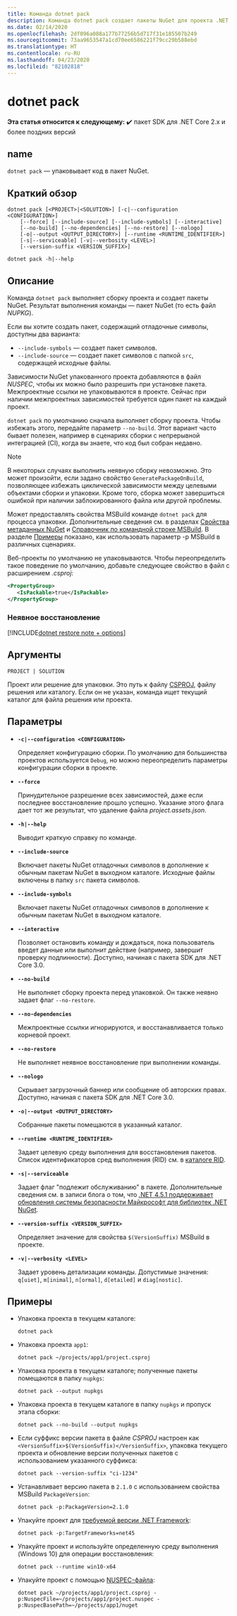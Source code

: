 ```yaml
---
title: Команда dotnet pack
description: Команда dotnet pack создает пакеты NuGet для проекта .NET Core.
ms.date: 02/14/2020
ms.openlocfilehash: 2df096a088a177b77256b5d717f31e185507b249
ms.sourcegitcommit: 73aa9653547a1cd70ee6586221f79cc29b588ebd
ms.translationtype: HT
ms.contentlocale: ru-RU
ms.lasthandoff: 04/23/2020
ms.locfileid: "82102818"
---
```

# <a name="dotnet-pack"></a>dotnet pack

**Эта статья относится к следующему:** ✔️ пакет SDK для .NET Core 2.x и более поздних версий

## <a name="name"></a>name

`dotnet pack` — упаковывает код в пакет NuGet.

## <a name="synopsis"></a>Краткий обзор

```dotnetcli
dotnet pack [<PROJECT>|<SOLUTION>] [-c|--configuration <CONFIGURATION>]
    [--force] [--include-source] [--include-symbols] [--interactive]
    [--no-build] [--no-dependencies] [--no-restore] [--nologo]
    [-o|--output <OUTPUT_DIRECTORY>] [--runtime <RUNTIME_IDENTIFIER>]
    [-s|--serviceable] [-v|--verbosity <LEVEL>]
    [--version-suffix <VERSION_SUFFIX>]

dotnet pack -h|--help
```

## <a name="description"></a>Описание

Команда `dotnet pack` выполняет сборку проекта и создает пакеты NuGet. Результат выполнения команды — пакет NuGet (то есть файл *NUPKG*).

Если вы хотите создать пакет, содержащий отладочные символы, доступны два варианта:

- `--include-symbols` — создает пакет символов.
- `--include-source` — создает пакет символов с папкой `src`, содержащей исходные файлы.

Зависимости NuGet упакованного проекта добавляются в файл *NUSPEC*, чтобы их можно было разрешить при установке пакета. Межпроектные ссылки не упаковываются в проекте. Сейчас при наличии межпроектных зависимостей требуется один пакет на каждый проект.

`dotnet pack` по умолчанию сначала выполняет сборку проекта. Чтобы избежать этого, передайте параметр `--no-build`. Этот вариант часто бывает полезен, например в сценариях сборки с непрерывной интеграцией (CI), когда вы знаете, что код был собран недавно.

> [!NOTE]
> В некоторых случаях выполнить неявную сборку невозможно. Это может произойти, если задано свойство `GeneratePackageOnBuild`, позволяющее избежать циклической зависимости между целевыми объектами сборки и упаковки. Кроме того, сборка может завершиться ошибкой при наличии заблокированного файла или другой проблемы.

Может предоставлять свойства MSBuild команде `dotnet pack` для процесса упаковки. Дополнительные сведения см. в разделах [Свойства метаданных NuGet](csproj.md#nuget-metadata-properties) и [Справочник по командной строке MSBuild](/visualstudio/msbuild/msbuild-command-line-reference). В разделе [Примеры](#examples) показано, как использовать параметр -p MSBuild в различных сценариях.

Веб-проекты по умолчанию не упаковываются. Чтобы переопределить такое поведение по умолчанию, добавьте следующее свойство в файл с расширением *.csproj*:

```xml
<PropertyGroup>
   <IsPackable>true</IsPackable>
</PropertyGroup>
```

### <a name="implicit-restore"></a>Неявное восстановление

[!INCLUDE[dotnet restore note + options](~/includes/dotnet-restore-note-options.md)]

## <a name="arguments"></a>Аргументы

`PROJECT | SOLUTION`

  Проект или решение для упаковки. Это путь к файлу [CSPROJ](csproj.md), файлу решения или каталогу. Если он не указан, команда ищет текущий каталог для файла решения или проекта.

## <a name="options"></a>Параметры

- **`-c|--configuration <CONFIGURATION>`**

  Определяет конфигурацию сборки. По умолчанию для большинства проектов используется `Debug`, но можно переопределить параметры конфигурации сборки в проекте.

- **`--force`**

  Принудительное разрешение всех зависимостей, даже если последнее восстановление прошло успешно. Указание этого флага дает тот же результат, что удаление файла *project.assets.json*.

- **`-h|--help`**

  Выводит краткую справку по команде.

- **`--include-source`**

  Включает пакеты NuGet отладочных символов в дополнение к обычным пакетам NuGet в выходном каталоге. Исходные файлы включены в папку `src` пакета символов.

- **`--include-symbols`**

  Включает пакеты NuGet отладочных символов в дополнение к обычным пакетам NuGet в выходном каталоге.

- **`--interactive`**

  Позволяет остановить команду и дождаться, пока пользователь введет данные или выполнит действие (например, завершит проверку подлинности). Доступно, начиная с пакета SDK для .NET Core 3.0.

- **`--no-build`**

  Не выполняет сборку проекта перед упаковкой. Он также неявно задает флаг `--no-restore`.

- **`--no-dependencies`**

  Межпроектные ссылки игнорируются, и восстанавливается только корневой проект.

- **`--no-restore`**

  Не выполняет неявное восстановление при выполнении команды.

- **`--nologo`**

  Скрывает загрузочный баннер или сообщение об авторских правах. Доступно, начиная с пакета SDK для .NET Core 3.0.

- **`-o|--output <OUTPUT_DIRECTORY>`**

  Собранные пакеты помещаются в указанный каталог.

- **`--runtime <RUNTIME_IDENTIFIER>`**

  Задает целевую среду выполнения для восстановления пакетов. Список идентификаторов сред выполнения (RID) см. в [каталоге RID](../rid-catalog.md).

- **`-s|--serviceable`**

  Задает флаг "подлежит обслуживанию" в пакете. Дополнительные сведения см. в записи блога о том, что [.NET 4.5.1 поддерживает обновления системы безопасности Майкрософт для библиотек .NET NuGet](https://aka.ms/nupkgservicing).

- **`--version-suffix <VERSION_SUFFIX>`**

  Определяет значение для свойства `$(VersionSuffix)` MSBuild в проекте.

- **`-v|--verbosity <LEVEL>`**

  Задает уровень детализации команды. Допустимые значения: `q[uiet]`, `m[inimal]`, `n[ormal]`, `d[etailed]` и `diag[nostic]`.

## <a name="examples"></a>Примеры

- Упаковка проекта в текущем каталоге:

  ```dotnetcli
  dotnet pack
  ```

- Упаковка проекта `app1`:

  ```dotnetcli
  dotnet pack ~/projects/app1/project.csproj
  ```

- Упаковка проекта в текущем каталоге; полученные пакеты помещаются в папку `nupkgs`:

  ```dotnetcli
  dotnet pack --output nupkgs
  ```

- Упаковка проекта в текущем каталоге в папку `nupkgs` и пропуск этапа сборки:

  ```dotnetcli
  dotnet pack --no-build --output nupkgs
  ```

- Если суффикс версии пакета в файле *CSPROJ* настроен как `<VersionSuffix>$(VersionSuffix)</VersionSuffix>`, упаковка текущего проекта и обновление версии полученных пакетов с использованием указанного суффикса:

  ```dotnetcli
  dotnet pack --version-suffix "ci-1234"
  ```

- Устанавливает версию пакета в `2.1.0` с использованием свойства MSBuild `PackageVersion`:

  ```dotnetcli
  dotnet pack -p:PackageVersion=2.1.0
  ```

- Упакуйте проект для [требуемой версии .NET Framework](../../standard/frameworks.md):

  ```dotnetcli
  dotnet pack -p:TargetFrameworks=net45
  ```

- Упакуйте проект и используйте определенную среду выполнения (Windows 10) для операции восстановления:

  ```dotnetcli
  dotnet pack --runtime win10-x64
  ```

- Упакуйте проект с помощью [NUSPEC-файла](https://docs.microsoft.com/nuget/reference/msbuild-targets#packing-using-a-nuspec):

  ```dotnetcli
  dotnet pack ~/projects/app1/project.csproj -p:NuspecFile=~/projects/app1/project.nuspec -p:NuspecBasePath=~/projects/app1/nuget
  ```
